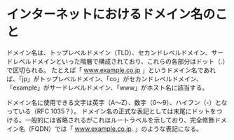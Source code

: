 # インターネットにおけるドメイン名のこと

ドメイン名は、トップレベルドメイン（TLD）、セカンドレベルドメイン、サードレベルドメインといった階層で構成されており、これらの各部分はドット（.）で区切られる。
たとえば「 www.example.co.jp 」というドメイン名であれば、「jp」がトップレベルドメイン、「co」がセカンドレベルドメイン、「example」がサードレベルドメイン、「www」がホスト名に該当する。

ドメイン名に使用できる文字は英字（A～Z）、数字（0～9）、ハイフン（-）となっている（RFC 1035？）。
ドメイン名の正式な表記としては末尾にドットをつける。一般的には省略されるがこれはルートラベルを示しており、完全修飾ドメイン名（FQDN）では「 www.example.co.jp. 」のような表記になる。
